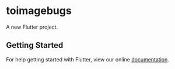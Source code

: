# toimagebugs

A new Flutter project.

## Getting Started

For help getting started with Flutter, view our online
[documentation](https://flutter.io/).
